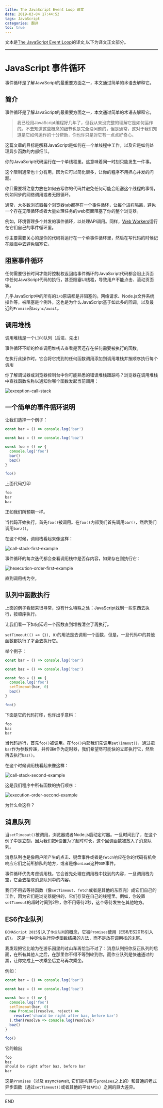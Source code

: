 ```yaml
---
title: The JavaScript Event Loop 译文
date: 2019-03-04 17:44:53
tags: JavaScript
categories: 翻译
toc: true
---
```


文本是[The JavaScript Event Loop](https://flaviocopes.com/javascript-event-loop/)的译文,以下为译文正文部分。

---

# JavaScript 事件循环

事件循环是了解JavaScript的最重要方面之一，本文通过简单的术语去解释它。

## 简介

事件循环是了解JavaScript的最重要方面之一，本文通过简单的术语去解释它。

> 我已经用JavaScript编程好几年了，但我从来没完整的理解它是如何运作的。不去知道这些概念的细节也是完全没问题的，但是通常，这对于我们知道是它如何运作的十分帮助，你也许只是对它有一点点好奇心。

<!-- more -->

这篇文章的目标是解释JavaScript是如何在一个单线程中工作，以及它是如何处理异步函数的内部细节。

你的JavaScript代码运行在一个单线程里。这意味着同一时刻只能发生一件事。

这个限制通常也十分有用，因为它可以简化很多，让你的程序不用担心并发的问题。

你只需要将注意力放在如何去写你的代码并避免任何可能会阻塞这个线程的事情，例如同步的网络调用或者无限循环。

通常，大多数浏览器每个浏览器tab都存在一个事件循环，让每个进程隔离，避免一个存在无限循环或者大量处理任务的web页面阻塞了你的整个浏览器。

例如，环境管理多个并发的事件循环，以处理API调用。同样，[Web Workers](https://flaviocopes.com/web-workers/)运行在它们自己的事件循环里。

你主要需要关心的是你的代码将运行在一个单事件循环里，然后在写代码的时候记在脑海中去避免阻塞它。

## 阻塞事件循环

任何需要很长时间才能将控制权返回给事件循环的JavaScript代码都会阻止页面中任何JavaScript代码的执行，甚至阻塞UI线程，导致用户不能点击、滚动页面等。

几乎JavaScript中的所有的`I/O`原语都是非阻塞的。网络请求、Node.js文件系统操作等。被阻塞是个例外，这也是为什么JavaScript基于如此多的回调，以及最近的`Promise`和`async/await`。

## 调用堆栈

调用堆栈是一个`LIFO`队列（后进、先出）

事件循环不断的检查调用堆栈去查看是否还存在任何需要被执行的函数。

在执行此操作时，它会将它找到的任何函数调用添加到调用堆栈并按顺序执行每个调用

你了解调试器或浏览器控制台中你可能熟悉的错误堆栈跟踪吗？浏览器在调用堆栈中查找函数名称以通知你哪个函数发起当前调用：

![exception-call-stack](exception-call-stack.png)

## 一个简单的事件循环说明

让我们选择一个例子：

``` js
const bar = () => console.log('bar')

const baz = () => console.log('baz')

const foo = () => {
  console.log('foo')
  bar()
  baz()
}

foo()
```

上面代码打印

``` js
foo
bar
baz
```

正如我们所预期一样。

当代码开始执行，首先`foo()`被调用。在`foo()`内部我们首先调用`bar()`，然后我们调用`barz()`。

在这个时候，调用栈看起来像这样：

![call-stack-first-example](call-stack-first-example.png)

事件循环的每次迭代都会查看调用栈中是否存内容，如果存在则执行它：

![hexecution-order-first-example](execution-order-first-example.png)

直到调用栈为空。

## 队列中函数执行

上面的例子看起来很寻常，没有什么特殊之处：JavaScript找到一些东西去执行，按顺序执行。

让我们看一下如何延迟一个函数直到堆栈清空了再执行。

`setTimeout(() => {}), 0)`的用法是去调用一个函数，但是，一旦代码中的其他函数都执行了才会去执行它。

举个例子：

``` js
const bar = () => console.log('bar')

const baz = () => console.log('baz')

const foo = () => {
  console.log('foo')
  setTimeout(bar, 0)
  baz()
}

foo()
```

下面是它的代码打印，也许出乎意料：

``` js
foo
baz
bar
```

当代码运行，首先`foo()`被调用。在`foo()`内部我们先调用`setTimeout()`，通过把`bar`作为参数传递，并传递`0`作为定时器，我们希望尽可能快的立即执行它，然后再去执行`baz()`。

在这个时候调用栈看起来像这样：

![call-stack-second-example](call-stack-second-example.png)

这是我们程序中所有函数的执行顺序：

![execution-order-second-example](execution-order-second-example.png)

为什么会这样？

## 消息队列

当`setTimeout()`被调用，浏览器或者Node.js启动定时器。一旦时间到了，在这个例子中是立刻，因为我们把`0`设置为了超时时长，这个回调函数被放入了消息队列。

消息队列也是像用户所产生的点击、键盘事件或者是`fetch`响应在你的代码有机会响应它们之前所排队的地方，或者是像`onLoad`这种`DOM`事件。

事件循环优先考虑调用栈，它会首先处理在调用栈中找到的内容，一旦调用栈为空，它会去拾取消息队列中的内容。

我们不用去等待函数（像`setTimeout`、`fetch`或者是其他的东西完）成它们自己的工作，因为它们是浏览器提供的，它们存货在自己的线程里。例如，你设置`setTimeout`的超时时间到2秒，你不用等待2秒，这个等待发生在其他地方。

## ES6作业队列

`ECMAScript 2015`引入了`作业队列`的概念，它被`Promises`使用（ES6/ES2015引入的）。 这是一种尽快执行异步函数结果的方法，而不是放在调用栈的末尾。

我发现把它比喻为在游乐园里的过山车再恰当不过了：消息队列把你反正队列的后面，在所有其他人之后，在那里你不得不等到轮到你，而作业队列是快速通过的票，让你完成上一次乘坐后立马再次乘坐。

例如：

``` js
const bar = () => console.log('bar')

const baz = () => console.log('baz')

const foo = () => {
  console.log('foo')
  setTimeout(bar, 0)
  new Promise((resolve, reject) =>
    resolve('should be right after baz, before bar')
  ).then(resolve => console.log(resolve))
  baz()
}

foo()
```

它的输出

``` js
foo
baz
should be right after baz, before bar
bar
```

这是`Promises`（以及 async/await, 它们是构建与`promises`之上的）和普通的老式异步函数（通过`setTimeout()`或者其他的平台`APIs`）之间的巨大差异。

---

END